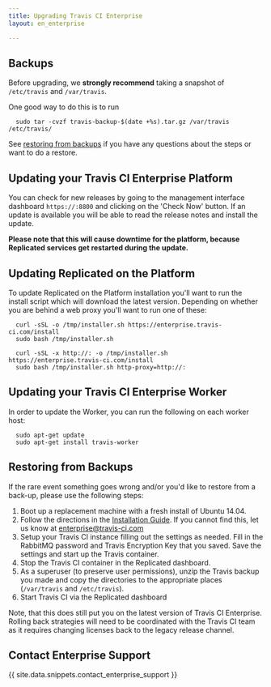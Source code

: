```yaml
---
title: Upgrading Travis CI Enterprise
layout: en_enterprise

---
```


## Backups

Before upgrading, we **strongly recommend** taking a snapshot of `/etc/travis`
and `/var/travis`.

One good way to do this is to run
```
  sudo tar -cvzf travis-backup-$(date +%s).tar.gz /var/travis /etc/travis/
```   
See [restoring from backups](#Restoring-from-Backups) if you have any questions about the steps or want to do a restore.

## Updating your Travis CI Enterprise Platform

You can check for new releases by going to the management interface
dashboard `https://:8800` and clicking on the 'Check Now' button. If an
update is available you will be able to read the release notes and
install the update.

**Please note that this will cause downtime for the platform, because
Replicated services get restarted during the update.**

## Updating Replicated on the Platform

To update Replicated on the Platform installation you'll want to run
the install script which will download the latest version. Depending on
whether you are behind a web proxy you'll want to run one of these:

```
  curl -sSL -o /tmp/installer.sh https://enterprise.travis-ci.com/install
  sudo bash /tmp/installer.sh
```


```
  curl -sSL -x http://: -o /tmp/installer.sh https://enterprise.travis-ci.com/install
  sudo bash /tmp/installer.sh http-proxy=http://:
```

## Updating your Travis CI Enterprise Worker

In order to update the Worker, you can run the following on each worker
host:

```         
  sudo apt-get update
  sudo apt-get install travis-worker
```

## Restoring from Backups

If the rare event something goes wrong and/or you'd like to restore from a back-up, please use the following steps:

1. Boot up a replacement machine with a fresh install of Ubuntu 14.04.
1. Follow the directions in the [Installation Guide](/user/enterprise/installation). If you cannot find this, let us know at [enterprise@travis-ci.com](mailto:enterprise@travis-ci.com)
1. Setup your Travis CI instance filling out the settings as needed. Fill in the RabbitMQ password and Travis Encryption Key that you saved. Save the settings and start up the Travis container.
1. Stop the Travis CI container in the Replicated dashboard.
1. As a superuser (to preserve user permissions), unzip the Travis backup you made and copy the directories to the appropriate places (`/var/travis` and `/etc/travis`).
1. Start Travis CI via the Replicated dashboard

Note, that this does still put you on the latest version of Travis CI Enterprise. Rolling back strategies will need to be coordinated with the Travis CI team as it requires changing licenses back to the legacy release channel.

## Contact Enterprise Support

{{ site.data.snippets.contact_enterprise_support }}
